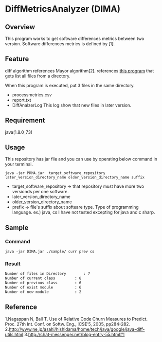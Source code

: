 # DiffMetricsAnalyzer (DIMA)

## Overview
This program works to get software differences metrics between two version.
Software differences metrics is defined by [1].

## Feature
diff algorithm references Mayor algorithm[2].
references [this program](http://chat-messenger.net/blog-entry-55.html) that gets list all files from a directory.

When this program is executed, put 3 files in the same directory.
- processmetrics.csv
- report.txt
- DiffAnalzerLog
	This log show that new files in later version.

## Requirement
java(1.8.0_73)


## Usage
This repository has jar file and you can use by operating below command in your terminal.
```terminal
java -jar PRMA.jar  target_software_repository later_version_directory_name older_version_directory_name suffix
```

- target_software_repository  ->  that repository must have more two versionds per one software.
- later_version_directory_name
- older_version_directory_name
- prefix  ->  file's suffix about softeare type. Type of programming language.	ex.) java, cs
I have not tested excepting for java and c sharp.

## Sample

### Command
```terrminal
java -jar DIMA.jar ./sample/ curr prev cs
```


### Result
```report.txt
Number of files in Directory		: 7
Number of current class			: 8
Number of previous class		: 6
Number of exist module			: 6
Number of new module			: 2
```



## Reference
1.Nagappan N, Ball T. Use of Relative Code Churn Measures to Predict. Proc. 27th Int. Conf. on Softw. Eng., ICSE’5, 2005, pp284-282.
2.http://www.ne.jp/asahi/hishidama/home/tech/java/google/java-diff-utils.html
3.http://chat-messenger.net/blog-entry-55.html#1